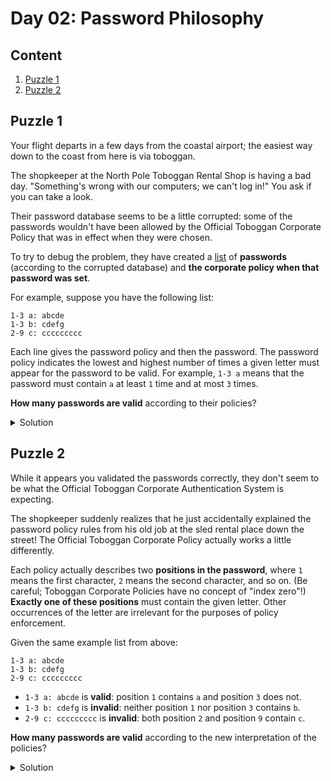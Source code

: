 # Day 02: Password Philosophy
## Content
1. [Puzzle 1](#puzzle1)
2. [Puzzle 2](#puzzle2)
<a name="puzzle1"></a>
## Puzzle 1
Your flight departs in a few days from the coastal airport; the easiest way down to the coast from here is via toboggan.

The shopkeeper at the North Pole Toboggan Rental Shop is having a bad day. "Something's wrong with our computers; we can't log in!" You ask if you can take a look.

Their password database seems to be a little corrupted: some of the passwords wouldn't have been allowed by the Official Toboggan Corporate Policy that was in effect when they were chosen.

To try to debug the problem, they have created a [list](https://raw.githubusercontent.com/joanrodriguezhe/adventofcode2020/main/day02/input.txt) of **passwords** (according to the corrupted database) and **the corporate policy when that password was set**.

For example, suppose you have the following list:

```
1-3 a: abcde
1-3 b: cdefg
2-9 c: ccccccccc
```

Each line gives the password policy and then the password. The password policy indicates the lowest and highest number of times a given letter must appear for the password to be valid. For example, ```1-3 a``` means that the password must contain ```a``` at least ```1``` time and at most ```3``` times.

**How many passwords are valid** according to their policies?

<Details>
<Summary>Solution</Summary>

Your puzzle answer was ```474```.

</Details>

<a name="puzzle2"></a>
## Puzzle 2
While it appears you validated the passwords correctly, they don't seem to be what the Official Toboggan Corporate Authentication System is expecting.

The shopkeeper suddenly realizes that he just accidentally explained the password policy rules from his old job at the sled rental place down the street! The Official Toboggan Corporate Policy actually works a little differently.

Each policy actually describes two **positions in the password**, where ```1``` means the first character, ```2``` means the second character, and so on. (Be careful; Toboggan Corporate Policies have no concept of "index zero"!) **Exactly one of these positions** must contain the given letter. Other occurrences of the letter are irrelevant for the purposes of policy enforcement.

Given the same example list from above:

```
1-3 a: abcde
1-3 b: cdefg
2-9 c: ccccccccc
```

* ```1-3 a: abcde``` is **valid**: position ```1``` contains ```a``` and position ```3``` does not.
* ```1-3 b: cdefg``` is **invalid**: neither position ```1``` nor position ```3``` contains ```b```.
* ```2-9 c: ccccccccc``` is **invalid**: both position ```2``` and position ```9``` contain ```c```.

**How many passwords are valid** according to the new interpretation of the policies?

<Details>
<Summary>Solution</Summary>

Your puzzle answer was ```745```.

</Details>

